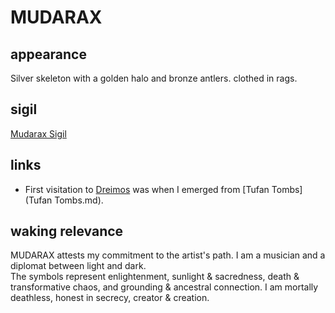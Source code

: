 # MUDARAX 

## appearance 
Silver skeleton with a golden halo and bronze antlers. clothed in rags. 

## sigil 
[Mudarax Sigil](mudarax-sigil.png)

## links  
- First visitation to [Dreimos](Dreimos.md) was when I emerged from [Tufan Tombs](Tufan Tombs.md). 

## waking relevance 
MUDARAX attests my commitment to the artist's path. I am a musician and a diplomat between light and dark. <br> 
The symbols represent enlightenment, sunlight & sacredness, death & transformative chaos, and grounding & ancestral connection. 
I am mortally deathless, honest in secrecy, creator & creation. 
